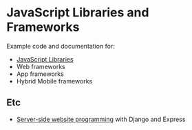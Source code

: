 # JavaScript Libraries and Frameworks

Example code and documentation for:

* [JavaScript Libraries](libraries)
* Web frameworks
* App frameworks
* Hybrid Mobile frameworks

## Etc

* [Server-side website programming](https://developer.mozilla.org/en-US/docs/Learn/Server-side) with Django and Express
